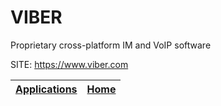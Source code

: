 # VIBER
 
 Proprietary cross-platform IM and VoIP software
 
 SITE: https://www.viber.com

 | [Applications](https://portable-linux-apps.github.io/apps.html) | [Home](https://portable-linux-apps.github.io)
 | --- | --- |
